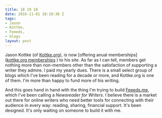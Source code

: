 ```yaml
---
title: 18 19 18
date: 2016-11-01 18:18:38 Z
tags:
- Jason
- Kottke,
- Feeeds,
- blogs
layout: post
---
```


Jason Kottke (of [Kottke.org](http://kottke.org/)), is now [offering anual memberships]([kottke.org memberships](http://kottke.org/16/11/kottkeorg-memberships) ) to his site. As far as I can tell, members get nothing more than non-members other than the satisfaction of supporting a writer they admire. I paid my yearly dues. There is a small select group of blogs which I've been reading for a decade or more, and Kottke.org is one of them. I'm more than happy to fund more of his writing.

And this goes hand in hand with the thing I'm trying to build [Feeeds.me](http://feeeds.me), which I've been calling a *Newsreader for Writers*. I believe there is a market out there for online writers who need better tools for connecting with their audience in every way: reading, sharing, financial support. It's been designed. It's only waiting on someone to build it with me.
